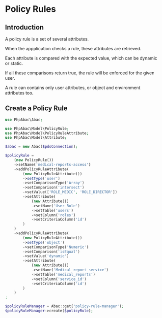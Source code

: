 Policy Rules
============

Introduction
------------

A policy rule is a set of several attributes.

When the appplication checks a rule, these attributes are retrieved.

Each attribute is compared with the expected value, which can be dynamic or static.

If all these comparisons return true, the rule will be enforced for the given user.

A rule can contains only user attributes, or object and environment attributes too.

Create a Policy Rule
-------------------

```php
use PhpAbac\Abac;

use PhpAbac\Model\PolicyRule;
use PhpAbac\Model\PolicyRuleAttribute;
use PhpAbac\Model\Attribute;

$abac = new Abac($pdoConnection);

$policyRule =
	(new PolicyRule())
    ->setName('medical-reports-access')
    ->addPolicyRuleAttribute(
    	(new PolicyRuleAttribute())
        ->setType('user')
        ->setComparisonType('Array')
        ->setComparison('intersect')
        ->setValue(['ROLE_MEDIC', 'ROLE_DIRECTOR'])
        ->setAttribute(
        	(new Attribute())
            ->setName('User Role')
            ->setTable('users')
            ->setColumn('roles')
            ->setCriteriaColumn('id')
        )
    )
    ->addPolicyRuleAttribute(
    	(new PolicyRuleAttribute())
        ->setType('object')
        ->setComparisonType('Numeric')
        ->setComparison('isEqual')
        ->setValue('dynamic')
        ->setAttribute(
        	(new Attribute())
            ->setName('Medical report service')
            ->setTable('medical_reports')
            ->setColumn('service_id')
            ->setCriteriaColumn('id')
        )
    )
;

$policyRuleManager = Abac::get('policy-rule-manager');
$policyRuleManager->create($policyRule);
```